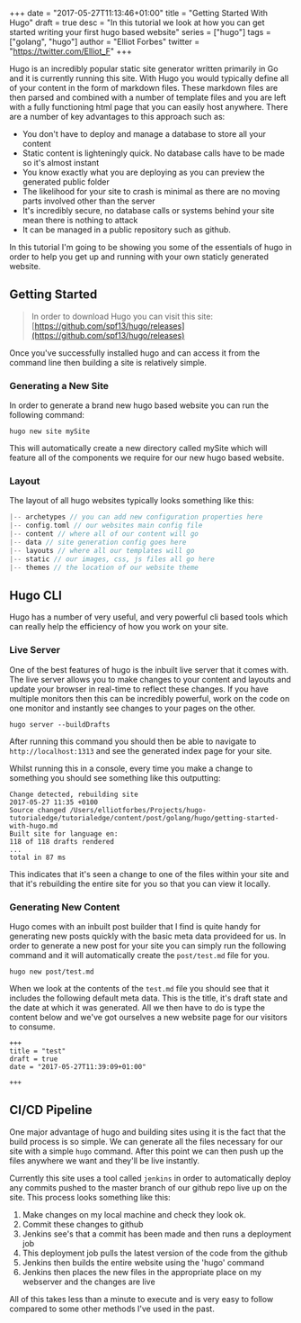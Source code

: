 +++
date = "2017-05-27T11:13:46+01:00"
title = "Getting Started With Hugo"
draft = true
desc = "In this tutorial we look at how you can get started writing your first hugo based website"
series = ["hugo"]
tags = ["golang", "hugo"]
author = "Elliot Forbes"
twitter = "https://twitter.com/Elliot_F"
+++

Hugo is an incredibly popular static site generator written primarily in Go and it is currently running this site. With Hugo you would typically define all of your content in the form of markdown files. These markdown files are then parsed and combined with a number of template files and you are left with a fully functioning html page that you can easily host anywhere. There are a number of key advantages to this approach such as:

* You don't have to deploy and manage a database to store all your content
* Static content is lighteningly quick. No database calls have to be made so it's almost instant
* You know exactly what you are deploying as you can preview the generated public folder
* The likelihood for your site to crash is minimal as there are no moving parts involved other than the server
* It's incredibly secure, no database calls or systems behind your site mean there is nothing to attack
* It can be managed in a public repository such as github.

In this tutorial I'm going to be showing you some of the essentials of hugo in order to help you get up and running with your own staticly generated website.

## Getting Started

> In order to download Hugo you can visit this site: [https://github.com/spf13/hugo/releases](https://github.com/spf13/hugo/releases)

Once you've successfully installed hugo and can access it from the command line then building a site is relatively simple.

### Generating a New Site

In order to generate a brand new hugo based website you can run the following command:

~~~
hugo new site mySite
~~~

This will automatically create a new directory called mySite which will feature all of the components we require for our new hugo based website.

### Layout

The layout of all hugo websites typically looks something like this:

~~~go
|-- archetypes // you can add new configuration properties here
|-- config.toml // our websites main config file
|-- content // where all of our content will go
|-- data // site generation config goes here
|-- layouts // where all our templates will go
|-- static // our images, css, js files all go here
|-- themes // the location of our website theme
~~~

## Hugo CLI

Hugo has a number of very useful, and very powerful cli based tools which can really help the efficiency of how you work on your site.

### Live Server

One of the best features of hugo is the inbuilt live server that it comes with. The live server allows you to make changes to your content and layouts and update your browser in real-time to reflect these changes. If you have multiple monitors then this can be incredibly powerful, work on the code on one monitor and instantly see changes to your pages on the other.

~~~
hugo server --buildDrafts
~~~

After running this command you should then be able to navigate to `http://localhost:1313` and see the generated index page for your site. 

Whilst running this in a console, every time you make a change to something you should see something like this outputting:

~~~
Change detected, rebuilding site
2017-05-27 11:35 +0100
Source changed /Users/elliotforbes/Projects/hugo-tutorialedge/tutorialedge/content/post/golang/hugo/getting-started-with-hugo.md
Built site for language en:
118 of 118 drafts rendered
... 
total in 87 ms
~~~

This indicates that it's seen a change to one of the files within your site and that it's rebuilding the entire site for you so that you can view it locally. 

### Generating New Content

Hugo comes with an inbuilt post builder that I find is quite handy for generating new posts quickly with the basic meta data provideed for us. In order to generate a new post for your site you can simply run the following command and it will automatically create the `post/test.md` file for you.

~~~
hugo new post/test.md
~~~

When we look at the contents of the `test.md` file you should see that it includes the following default meta data. This is the title, it's draft state and the date at which it was generated. All we then have to do is type the content below and we've got ourselves a new website page for our visitors to consume.

~~~
+++
title = "test"
draft = true
date = "2017-05-27T11:39:09+01:00"

+++
~~~

## CI/CD Pipeline

One major advantage of hugo and building sites using it is the fact that the build process is so simple. We can generate all the files necessary for our site with a simple `hugo` command. After this point we can then push up the files anywhere we want and they'll be live instantly.

Currently this site uses a tool called `jenkins` in order to automatically deploy any commits pushed to the master branch of our github repo live up on the site. This process looks something like this:

1. Make changes on my local machine and check they look ok.
2. Commit these changes to github
3. Jenkins see's that a commit has been made and then runs a deployment job
4. This deployment job pulls the latest version of the code from the github 
5. Jenkins then builds the entire website using the 'hugo' command
6. Jenkins then places the new files in the appropriate place on my webserver and the changes are live

All of this takes less than a minute to execute and is very easy to follow compared to some other methods I've used in the past. 

